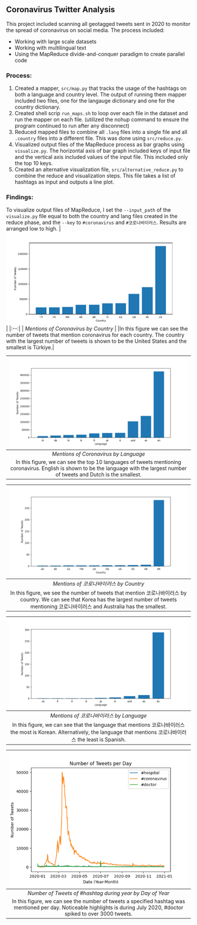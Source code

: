 ## Coronavirus Twitter Analysis
This project included scanning all geotagged tweets sent in 2020 to monitor the spread of coronavirus on social media. The process included:
* Working with large scale datasets
* Working with multilingual text
* Using the MapReduce divide-and-conquer paradigm to create parallel code

### Process:
1. Created a mapper, `src/map.py` that tracks the usage of the hashtags on both a language and country level. The output of running them mapper included two files, one for the langauge dictionary and one for the country dictionary.
2. Created shell scrip `run_maps.sh` to loop over each file in the dataset and run the mapper on each file. (utilized the nohup command to ensure the program continued to run after any disconnect)
3. Reduced mapped files to combine all `.lang` files into a single file and all `.country` files into a different file. This was done using `src/reduce.py`. 
4. Visualized output files of the MapReduce process as bar graphs using `visualize.py`. The horizontal axis of bar graph included keys of input file and the vertical axis included values of the input file. This included only the top 10 keys.
5. Created an alternative visualization file, `src/alternative_reduce.py` to combine the reduce and visualization steps. This file takes a list of hashtags as input and outputs a line plot.

### Findings:
To visualize output files of MapReduce, I set the `--input_path` of the `visualize.py` file equal to both the country and lang files created in the reduce phase, and the `--key` to `#coronavirus` and `#코로나바이러스`. Results are arranged low to high.
| ![Mentions of Coronavirus by Country](figures/coronavirus_country.png) | 
|:--:| 
| *Mentions of Coronavirus by Country* |
|In this figure we can see the number of tweets that mention coronavirus for each country. The country with the largest number of tweets is shown to be the United States and the smallest is Türkiye.|

| ![Mentions of Coronavirus by Language](figures/coronavirus_lang.png) | 
|:--:| 
| *Mentions of Coronavirus by Language* |
|In this figure, we can see the top 10 languages of tweets mentioning coronavirus. English is shown to be the language with the largest number of tweets and Dutch is the smallest.|

| ![Mentions of 코로나바이러스 by Country](figures/코로나바이러스_country.png) |
|:--:|
| *Mentions of 코로나바이러스 by Country* |
|In this figure, we see the number of tweets that mention 코로나바이러스 by country. We can see that Korea has the largest number of tweets mentioning 코로나바이러스 and Australia has the smallest.|

| ![Mentions of 코로나바이러스 by Language](figures/코로나바이러스_lang.png) |
|:--:|
| *Mentions of 코로나바이러스 by Language* |
|In this figure, we can see that the language that mentions 코로나바이러스 the most is Korean. Alternatively, the language that mentions 코로나바이러스 the least is Spanish.




| ![Line plot here](figures/line_plot.png) |
|:--:|
| *Number of Tweets of #hashtag during year by Day of Year* |
|In this figure, we can see the number of tweets a specified hashtag was mentioned per day. Noticeable highlights is during July 2020, #doctor spiked to over 3000 tweets.|


